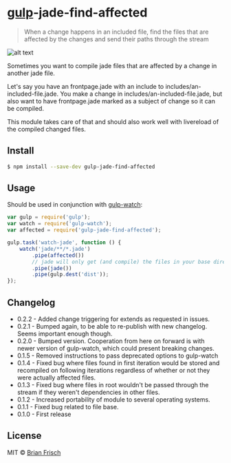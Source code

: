 # [gulp](http://gulpjs.com)-jade-find-affected

> When a change happens in an included file, find the files that are affected by the changes and send their paths through the stream

![alt text](https://raw.githubusercontent.com/teltploek/gulp-jade-find-affected/master/docs/demo.gif "Demo")

Sometimes you want to compile jade files that are affected by a change in another jade file.

Let's say you have an frontpage.jade with an include to includes/an-included-file.jade. You make a change in includes/an-included-file.jade, but also want to have frontpage.jade marked as a subject of change so it can be compiled.

This module takes care of that and should also work well with livereload of the compiled changed files.

## Install

```sh
$ npm install --save-dev gulp-jade-find-affected
```


## Usage

Should be used in conjunction with [gulp-watch](https://www.npmjs.org/package/gulp-watch):

```js
var gulp = require('gulp');
var watch = require('gulp-watch');
var affected = require('gulp-jade-find-affected');

gulp.task('watch-jade', function () {
	watch('jade/**/*.jade')
		.pipe(affected())
		// jade will only get (and compile) the files in your base directory which have been affected by the changed file
		.pipe(jade())
		.pipe(gulp.dest('dist'));
});
```
## Changelog

* 0.2.2 - Added change triggering for extends as requested in issues.
* 0.2.1 - Bumped again, to be able to re-publish with new changelog. Seems important enough though.
* 0.2.0 - Bumped version. Cooperation from here on forward is with newer version of gulp-watch, which could present breaking changes.
* 0.1.5 - Removed instructions to pass deprecated options to gulp-watch
* 0.1.4 - Fixed bug where files found in first iteration would be stored and recompiled on following iterations regardless of whether or not they were actually affected files.
* 0.1.3 - Fixed bug where files in root wouldn't be passed through the stream if they weren't dependencies in other files.
* 0.1.2 - Increased portability of module to several operating systems.
* 0.1.1 - Fixed bug related to file base.
* 0.1.0 - First release

## License

MIT © [Brian Frisch](http://github.com/teltploek)